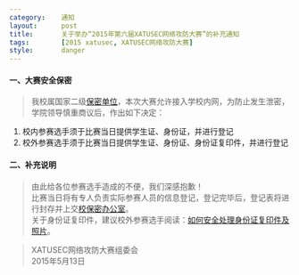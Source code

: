 ```yaml
---
category:    通知
layout:      post
title:       关于举办“2015年第六届XATUSEC网络攻防大赛”的补充通知
tags:        [2015 xatusec, XATUSEC网络攻防大赛]
style:       danger
---
```


#### 一、大赛安全保密
> 我校属国家二级[保密单位](http://xagdbmb.xatu.edu.cn/)，本次大赛允许接入学校内网，为防止发生泄密，学院领导慎重商议后，作出如下决定：

1. 校内参赛选手须于比赛当日提供学生证、身份证，并进行登记
2. 校外参赛选手须于比赛当日提供学生证、身份证、身份证复印件，并进行登记

#### 二、补充说明
> 由此给各位参赛选手造成的不便，我们深感抱歉！  
> 比赛当日将有专人负责实际参赛人员的信息登记，登记完毕后，登记表将进行封存并上交[校保密办公室](http://xagdbmb.xatu.edu.cn/)。  
> 关于身份证复印件，建议校外参赛选手阅读：[如何安全处理身份证复印件及照片](http://jingyan.baidu.com/article/91f5db1b33fe8c1c7f05e3f4.html)。  

> XATUSEC网络攻防大赛组委会  
> 2015年5月13日
